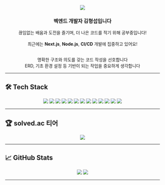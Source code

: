 <div align="center">
  <img src="https://capsule-render.vercel.app/api?type=waving&color=auto&height=300&section=header&text=반가워요%20!&fontSize=90" />

  <h3>벡엔드 개발자 김형섭입니다</h3>
  <span>끊임없는 배움과 도전을 즐기며, 더 나은 코드를 적기 위해 공부중입니다!</span><br><br>
  <span>최근에는 <strong>Next.js</strong>, <strong>Node.js</strong>, <strong>CI/CD</strong> 개발에 집중하고 있어요!</span><br><br>
  
  <ul style="list-style: none; padding: 0; text-align: center;">
    <li> 명확한 구조와 의도를 갖는 코드 작성을 선호합니다</li>
    <li> ERD, 기초 환경 설정 등 기반이 되는 작업을 중요하게 생각합니다</li>
  </ul>
  
</div>


---

## 🛠️ Tech Stack

<div align="center">
  <img src="https://img.shields.io/badge/Node.js-339933?style=for-the-badge&logo=node.js&logoColor=white"/>
  <img src="https://img.shields.io/badge/NestJS-E0234E?style=for-the-badge&logo=nestjs&logoColor=white"/>
  <img src="https://img.shields.io/badge/Next.js-000000?style=for-the-badge&logo=nextdotjs&logoColor=white"/>
  <img src="https://img.shields.io/badge/TypeScript-3178C6?style=for-the-badge&logo=typescript&logoColor=white"/>
  <img src="https://img.shields.io/badge/JavaScript-F7DF1E?style=for-the-badge&logo=javascript&logoColor=black"/>
  <img src="https://img.shields.io/badge/React-61DAFB?style=for-the-badge&logo=react&logoColor=black"/>
  <img src="https://img.shields.io/badge/Spring-6DB33F?style=for-the-badge&logo=spring&logoColor=white"/>
  <img src="https://img.shields.io/badge/Java-007396?style=for-the-badge&logo=java&logoColor=white"/>
  <img src="https://img.shields.io/badge/MySQL-4479A1?style=for-the-badge&logo=mysql&logoColor=white"/>
  <img src="https://img.shields.io/badge/Docker-2496ED?style=for-the-badge&logo=docker&logoColor=white"/>
  <img src="https://img.shields.io/badge/Elasticsearch-005571?style=for-the-badge&logo=elasticsearch&logoColor=white"/>
  <img src="https://img.shields.io/badge/AWS-232F3E?style=for-the-badge&logo=amazonaws&logoColor=white"/>
  <img src="https://img.shields.io/badge/GitHub Actions-2088FF?style=for-the-badge&logo=githubactions&logoColor=white"/>
</div>


---

## 🏆 solved.ac 티어

<div align="center">
  <img src="http://mazassumnida.wtf/api/generate_badge?boj=hyeongseop" />
</div>

---

## 📈 GitHub Stats

<div align="center">
  <img src="https://github-readme-stats.vercel.app/api?username=hyeongseopE&show_icons=true&theme=tokyonight" />
  <img src="https://github-readme-stats.vercel.app/api/top-langs/?username=hyeongseopE&layout=compact&theme=tokyonight" />
</div>


---


